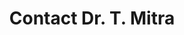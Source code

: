 ---
title: "Contact Dr. T. Mitra"
meta_title: ""
description: "Contact Page for Dr T Mitra, Health Psychologist Kolkata"
draft: false
place: 
    - name: MEDICA Superspeciality Hospital
      address: Mukundapur, Kolkata - 700099 
      timings: 11 AM to 5PM
      phone: 033 6652 0000 / 85850 25600
      embed: https://www.google.com/maps/embed?pb=!1m18!1m12!1m3!1d3686.265288652644!2d88.39811571188959!3d22.49422767946236!2m3!1f0!2f0!3f0!3m2!1i1024!2i768!4f13.1!3m3!1m2!1s0x3a02715f92cc40ed%3A0xf92da03c3c2614ea!2sMedica%20Superspecialty%20Hospital!5e0!3m2!1sen!2sin!4v1749379393511!5m2!1sen!2sin
    
    - name: National Institute of Behavioural Sciences
      address: P-7 C.I.T. Road, Moulali, Kolkata - 700014
      phone: 033 4003 5879 / 8100075411
      embed: https://www.google.com/maps/embed?pb=!1m18!1m12!1m3!1d3684.4969201027034!2d88.36541071189106!3d22.560510679414918!2m3!1f0!2f0!3f0!3m2!1i1024!2i768!4f13.1!3m3!1m2!1s0x3a02766e12d47f65%3A0x3a9e3d448b0b49c!2sNational%20Institute%20of%20Behavioural%20Sciences!5e0!3m2!1sen!2sin!4v1749378663601!5m2!1sen!2sin
    
    - name: BNS Clinic
      address: 414, N.S.C. Bose Road, Kolkata - 700047
      phone: 90739 81509 / 033 2430 6204 
      embed: https://www.google.com/maps/embed?pb=!1m18!1m12!1m3!1d3687.020389491012!2d88.374183611889!3d22.46586807948259!2m3!1f0!2f0!3f0!3m2!1i1024!2i768!4f13.1!3m3!1m2!1s0x3a0271a72a134b35%3A0x944727f5ed7a8f87!2sBNS%20Clinic%20%26%20Healthcare%20Pvt%20Ltd!5e0!3m2!1sen!2sin!4v1749379423122!5m2!1sen!2sin
---